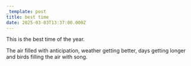 ```yaml
---
_template: post
title: best time
date: 2025-03-03T13:37:00.000Z
---
```

This is the best time of the year.

The air filled with anticipation, weather getting better, days getting longer and birds filling the air with song.
